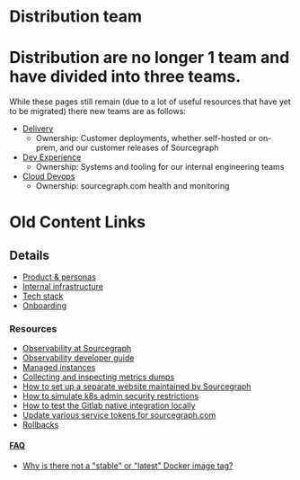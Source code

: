 # Distribution team

# Distribution are no longer 1 team and have divided into three teams.

While these pages still remain (due to a lot of useful resources that have yet to be migrated) there new teams are as follows:

- [Delivery](../cloud/delivery/index.md)
  - Ownership: Customer deployments, whether self-hosted or on-prem, and our customer releases of Sourcegraph
- [Dev Experience](../enablement/dev-experience/index.md)
  - Ownership: Systems and tooling for our internal engineering teams
- [Cloud Devops](../cloud/devops/index.md)
  - Ownership: sourcegraph.com health and monitoring

# Old Content Links

## Details

- [Product & personas](product.md)
- [Internal infrastructure](internal_infrastructure.md)
- [Tech stack](tech_stack.md)
- [Onboarding](onboarding.md)

### Resources

- [Observability at Sourcegraph](../tools/observability/index.md)
- [Observability developer guide](https://docs.sourcegraph.com/dev/background-information/observability)
- [Managed instances](../cloud/delivery/managed/index.md)
- [Collecting and inspecting metrics dumps](metrics_dumps.md)
- [How to set up a separate website maintained by Sourcegraph](separate_website.md)
- [How to simulate k8s admin security restrictions](k8s_admin_custom_policy.md)
- [How to test the Gitlab native integration locally](gitlab_native_local.md)
- [Update various service tokens for sourcegraph.com](tokens.md)
- [Rollbacks](rollbacks.md)

#### [FAQ](faq.md)

- [Why is there not a "stable" or "latest" Docker image tag?](faq.md#why-is-there-not-a-stable-or-latest-docker-image-tag)
